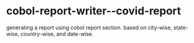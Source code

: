 # cobol-report-writer--covid-report
generating a report using cobol report section. based on city-wise, state-wise, country-wise, and date-wise.
